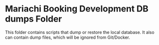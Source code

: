 # Mariachi Booking Development DB dumps Folder

This folder contains scripts that dump or restore the local database. It also
can contain dump files, which will be ignored from Git/Docker.
